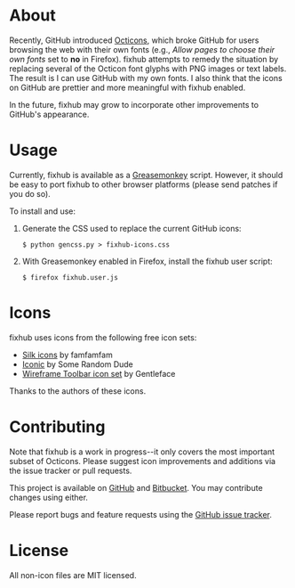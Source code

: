 # About

Recently, GitHub introduced [Octicons](https://github.com/blog/1106-say-hello-to-octicons), which broke GitHub for users browsing the web with their own fonts (e.g., *Allow pages to choose their own fonts* set to **no** in Firefox). fixhub attempts to remedy the situation by replacing several of the Octicon font glyphs with PNG images or text labels. The result is I can use GitHub with my own fonts. I also think that the icons on GitHub are prettier and more meaningful with fixhub enabled.

In the future, fixhub may grow to incorporate other improvements to GitHub's appearance.

# Usage

Currently, fixhub is available as a [Greasemonkey](https://addons.mozilla.org/en-US/firefox/addon/greasemonkey/) script. However, it should be easy to port fixhub to other browser platforms (please send patches if you do so).

To install and use:

1. Generate the CSS used to replace the current GitHub icons:

    `$ python gencss.py > fixhub-icons.css`

2. With Greasemonkey enabled in Firefox, install the fixhub user script:

    `$ firefox fixhub.user.js`

# Icons

fixhub uses icons from the following free icon sets:

* [Silk icons](http://www.famfamfam.com/lab/icons/silk/) by famfamfam
* [Iconic](http://somerandomdude.com/work/iconic/) by Some Random Dude
* [Wireframe Toolbar icon set](http://www.gentleface.com/free_icon_set.html) by Gentleface

Thanks to the authors of these icons.

# Contributing

Note that fixhub is a work in progress--it only covers the most important subset of Octicons. Please suggest icon improvements and additions via the issue tracker or pull requests.

This project is available on [GitHub](https://github.com/davidlazar/fixhub) and [Bitbucket](https://bitbucket.org/davidlazar/fixhub/). You may contribute changes using either.

Please report bugs and feature requests using the [GitHub issue tracker](https://github.com/davidlazar/fixhub/issues).

# License

All non-icon files are MIT licensed.
